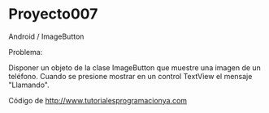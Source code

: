 # Proyecto007
Android / ImageButton

Problema:

Disponer un objeto de la clase ImageButton que muestre una imagen de un teléfono. Cuando se presione mostrar en un control TextView el mensaje "Llamando".

Código de http://www.tutorialesprogramacionya.com
